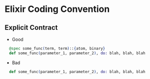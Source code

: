 # Elixir Coding Convention

## Explicit Contract
- Good
```elixir
  @spec some_func(term, term)::{atom, binary}
  def some_func(parameter_1, parameter_2), do: blah, blah, blah
```
- Bad
```elixir
  def some_func(parameter_1, parameter_2), do: blah, blah, blah
```
